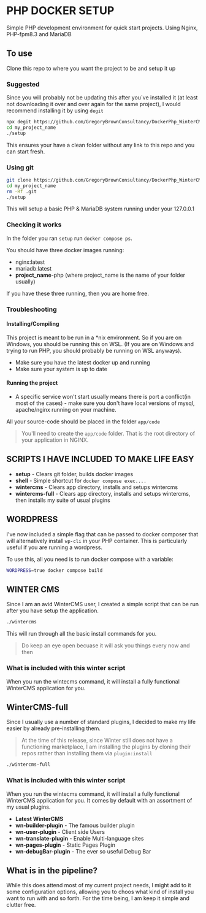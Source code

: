 # PHP DOCKER SETUP

Simple PHP development environment for quick start projects. Using Nginx, PHP-fpm8.3 and MariaDB

## To use

Clone this repo to where you want the project to be and setup it up

### Suggested

Since you will probably not be updating this after you´ve installed it (at least not downloading it over and over again for the same project), I would recommend installing it by using `degit`

```bash
npx degit https://github.com/GregoryBrownConsultancy/DockerPhp_WinterCMS.git my_project_name
cd my_project_name
./setup
```
This ensures your have a clean folder without any link to this repo and you can start fresh.

### Using git

```bash
git clone https://github.com/GregoryBrownConsultancy/DockerPhp_WinterCMS.git my_project_name
cd my_project_name
rm -Rf .git
./setup
```
This will setup a basic PHP & MariaDB system running under your 127.0.0.1

### Checking it works

In the folder you ran `setup` run `docker compose ps`. 

You should have three docker images running:
- nginx:latest
- mariadb:latest
- **project_name**-php (where project_name is the name of your folder usually)

If you have these three running, then you are home free.

### Troubleshooting

#### Installing/Compiling

This project is meant to be run in a *nix environment. So if you are on Windows, you should be running this on WSL.
(If you are on Windows and trying to run PHP, you should probably be running on WSL anyways).

- Make sure you have the latest docker up and running
- Make sure your system is up to date

#### Running the project

- A specific service won't start usually means there is port a conflict(in most of the cases) - make sure you don't have local versions of mysql, apache/nginx running on your machine.



All your source-code should be placed in the folder `app/code`

> You'll need to create the `app/code` folder. That is the root directory of your application in NGINX.


## SCRIPTS I HAVE INCLUDED TO MAKE LIFE EASY

- **setup** - Clears git folder, builds docker images
- **shell** - Simple shortcut for `docker compose exec....`
- **wintercms** - Clears app directory, installs and setups wintercms
- **wintercms-full** - Clears app directory, installs and setups wintercms, then installs my suite of usual plugins

## WORDPRESS

I've now included a simple flag that can be passed to docker composer that will alternatively install `wp-cli` in your PHP container. This is particularly useful if you are running a wordpress.

To use this, all you need is to run docker compose with a variable:

```bash
WORDPRESS=true docker compose build
```

## WINTER CMS

Since I am an avid WinterCMS user, I created a simple script that can be run after you have setup the application.
```bash
./wintercms
```

This will run through all the basic install commands for you.

> Do keep an eye open becuase it will ask you things every now and then

### What is included with this winter script

When you run the wintecms command, it will install a fully functional WinterCMS application for you.

## WinterCMS-full
Since I usually use a number of standard plugins, I decided to make my life easier by already pre-installing them.
> At the time of this release, since Winter still does not have a functioning marketplace, I am installing the plugins by cloning their repos rather than installing them via `plugin:install`

```bash
./wintercms-full
```

### What is included with this winter script

When you run the wintecms command, it will install a fully functional WinterCMS application for you. It comes by default with an assortment of my usual plugins.

- **Latest WinterCMS**
- **wn-builder-plugin** - The famous builder plugin
- **wn-user-plugin** - Client side Users
- **wn-translate-plugin** - Enable Multi-language sites
- **wn-pages-plugin** - Static Pages Plugin
- **wn-debugBar-plugin** - The ever so useful Debug Bar

## What is in the pipeline?
While this does attend most of my current project needs, I might add to it some configuration options, allowing you to choos what kind of install you want to run with and so forth. For the time being, I am keep it simple and clutter free.
